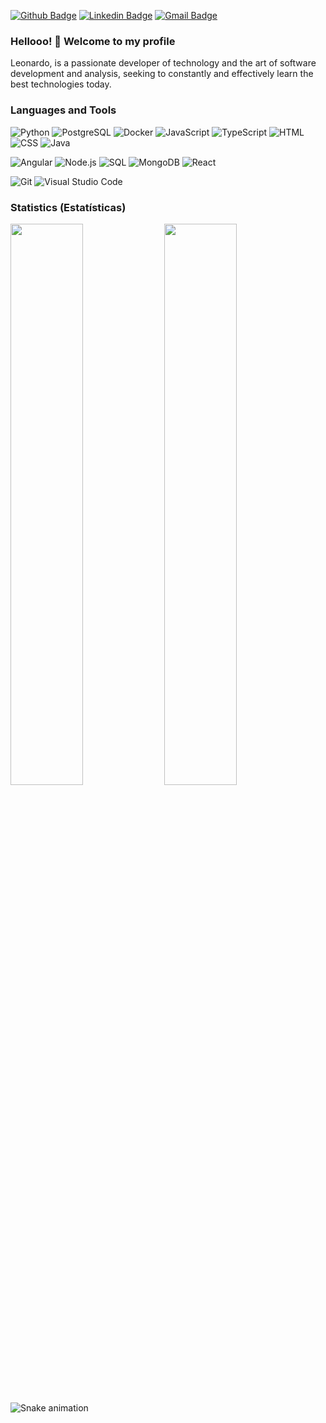 [![Github Badge](https://img.shields.io/badge/-Github-000?style=flat-square&logo=Github&logoColor=white&link=https://github.com/lucasgdb)](https://github.com/leonardoquintania)
[![Linkedin Badge](https://img.shields.io/badge/-LinkedIn-blue?style=flat-square&logo=Linkedin&logoColor=white&link=https://www.linkedin.com/in/rebeccamanzi/)](https://www.linkedin.com/in/leonardoquintania/)
[![Gmail Badge](https://img.shields.io/badge/-Gmail-c14438?style=flat-square&logo=Gmail&logoColor=white&link=mailto:leonardoquintania@gmail.com)](mailto:leonardoquintania@gmail.com)

### Hellooo! 👋 Welcome to my profile

Leonardo, is a passionate developer of technology and the art of software development and analysis, seeking to constantly and effectively learn the best technologies today.

### Languages and Tools


![Python](https://img.shields.io/badge/-Python-05122A?&logo=Python)
![PostgreSQL](https://img.shields.io/badge/-PostgreSQL-05122A?style=flat&logo=PostgreSQL)
![Docker](https://img.shields.io/badge/-Docker-05122A?&logo=Docker)
![JavaScript](https://img.shields.io/badge/-JavaScript-05122A?&logo=JavaScript)
![TypeScript](https://img.shields.io/badge/-TypeScript-05122A?&logo=TypeScript)
![HTML](https://img.shields.io/badge/-HTML-05122A?&logo=html5)
![CSS](https://img.shields.io/badge/-CSS-05122A?&logo=css3)
![Java](https://img.shields.io/badge/-Java-05122A?&logo=java)


![Angular](https://img.shields.io/badge/-Angular-05122A?&logo=Angular)
![Node.js](https://img.shields.io/badge/-Node.js-05122A?&logo=node.js)
![SQL](https://img.shields.io/badge/-SQL-05122A?&logo=MySQL)
![MongoDB](https://img.shields.io/badge/-MongoDB-05122A?style=flat&logo=MongoDB)
![React](https://img.shields.io/badge/-React-05122A?&logo=React)

![Git](https://img.shields.io/badge/-Git-05122A?style=flat&logo=git)
![Visual Studio Code](https://img.shields.io/badge/-VS%20Code-05122A?style=flat&logo=visual-studio-code&logoColor=007ACC)

<!--
![C](https://img.shields.io/badge/-C-05122A?&logo=c)
![Go](https://img.shields.io/badge/-Go-05122A?style=flat&logo=go)
![Redis](https://img.shields.io/badge/-Redis-05122A?style=flat&logo=Redis)
![gRPC](https://img.shields.io/badge/-gRPC-05122A?style=flat&logo=grpc)
![Kafka](https://img.shields.io/badge/-Kafka-05122A?style=flat&logo=apache-kafka)
![AWS](https://img.shields.io/badge/-AWS-05122A?&logo=Amazon-AWS&logoColor=F90)
![Kubernetes](https://img.shields.io/badge/-Kubernetes-05122A?&logo=Kubernetes)
-->

### Statistics (Estatísticas)
<div>
  <img width="48%" src="https://github-readme-stats.vercel.app/api?username=leonardoquintania&show_icons=true" />
  <img align="top" width="48%" src="https://github-readme-stats.vercel.app/api/top-langs/?username=leonardoquintania&layout=compact"/>
</div>

![Snake animation](https://github.com/leonardoquintania/leonardoquintania/blob/output/github-contribution-grid-snake.svg)

